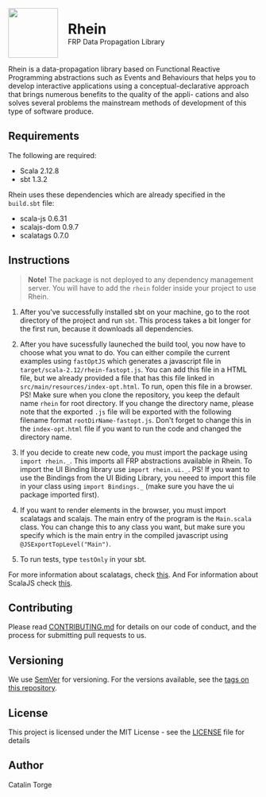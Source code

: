 <div style="display: flex; align-items: center">
    <img src="https://i.imgur.com/2hb1EXu.png" width="100">
    <div style="margin-left: 20px">
        <h1 style="margin: 0; padding: 0">Rhein</h1>
        <p style="margin: 0">FRP Data Propagation Library</p>
    </div>
</div>

Rhein is a data-propagation library based on Functional Reactive Programming abstractions such as Events and Behaviours that helps you to develop interactive applications using a conceptual-declarative approach that brings numerous benefits to the quality of the appli- cations and also solves several problems the mainstream methods of development of this type of software produce.


## Requirements
The following are required:
- Scala 2.12.8
- sbt 1.3.2

Rhein uses these dependencies which are already specified in the `build.sbt` file:
- scala-js 0.6.31
- scalajs-dom 0.9.7
- scalatags 0.7.0

## Instructions
>**Note!** The package is not deployed to any dependency management server. You will have to add the `rhein` folder inside your project to use Rhein.

1. After you've successfully installed sbt on your machine, go to the root directory of the project and run `sbt`. This process takes a bit longer for the first run, because it downloads all dependencies.

2. After you have sucessfully launeched the build tool, you now have to choose what you wnat to do. You can either compile the current examples using `fastOptJS` which generates a javascript file in `target/scala-2.12/rhein-fastopt.js`. You can add this file in a HTML file, but we already provided a file that has this file linked in `src/main/resources/index-opt.html`. To run, open this file in a browser. PS! Make sure when you clone the repository, you keep the default name `rhein` for root directory. If you change the directory name, please note that the exported `.js` file will be exported with the following filename format `rootDirName-fastopt.js`. Don't forget to change this in the `index-opt.html` file if you want to run the code and changed the directory name.

3. If you decide to create new code, you must import the package using `import rhein._`. This imports all FRP abstractions available in Rhein. To import the UI Binding library use `import rhein.ui._`. PS! If you want to use the Bindings from the UI Biding Library, you neeed to import this file in your class using `import Bindings._` (make sure you have the ui package imported first).

4. If you want to render elements in the browser, you must import scalatags and scalajs. The main entry of the program is the `Main.scala` class. You can change this to any class you want, but make sure you specify which is the main entry in the compiled javascript using `@JSExportTopLevel("Main")`. 

5. To run tests, type `testOnly` in your sbt.

For more information about scalatags, check [this](https://www.scala-js.org/). And For information about ScalaJS check [this](https://www.lihaoyi.com/scalatags/).

## Contributing

Please read [CONTRIBUTING.md](https://gist.github.com/PurpleBooth/b24679402957c63ec426) for details on our code of conduct, and the process for submitting pull requests to us.

## Versioning

We use [SemVer](http://semver.org/) for versioning. For the versions available, see the [tags on this repository](https://github.com/your/project/tags). 

## License
This project is licensed under the MIT License - see the [LICENSE](LICENSE) file for details

## Author
Catalin Torge
